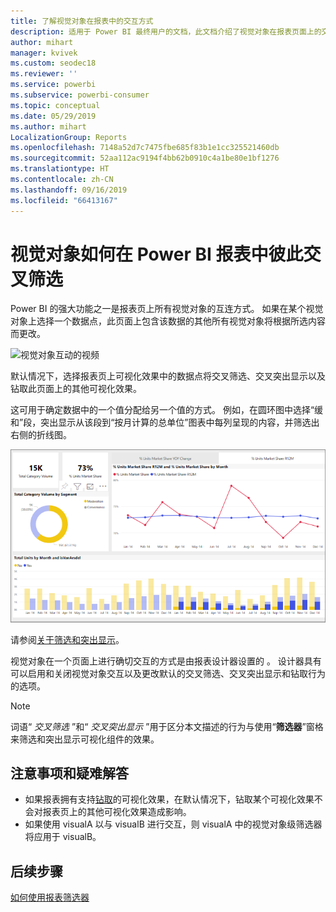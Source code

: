 ```yaml
---
title: 了解视觉对象在报表中的交互方式
description: 适用于 Power BI 最终用户的文档，此文档介绍了视觉对象在报表页面上的交互方式。
author: mihart
manager: kvivek
ms.custom: seodec18
ms.reviewer: ''
ms.service: powerbi
ms.subservice: powerbi-consumer
ms.topic: conceptual
ms.date: 05/29/2019
ms.author: mihart
LocalizationGroup: Reports
ms.openlocfilehash: 7148a52d7c7475fbe685f83b1e1cc325521460db
ms.sourcegitcommit: 52aa112ac9194f4bb62b0910c4a1be80e1bf1276
ms.translationtype: HT
ms.contentlocale: zh-CN
ms.lasthandoff: 09/16/2019
ms.locfileid: "66413167"
---
```

# <a name="how-visuals-cross-filter-each-other-in-a-power-bi-report"></a>视觉对象如何在 Power BI 报表中彼此交叉筛选
Power BI 的强大功能之一是报表页上所有视觉对象的互连方式。 如果在某个视觉对象上选择一个数据点，此页面上包含该数据的其他所有视觉对象将根据所选内容而更改。 

![视觉对象互动的视频](media/end-user-interactions/interactions.gif)

默认情况下，选择报表页上可视化效果中的数据点将交叉筛选、交叉突出显示以及钻取此页面上的其他可视化效果。 

这可用于确定数据中的一个值分配给另一个值的方式。 例如，在圆环图中选择“缓和”段，突出显示从该段到“按月计算的总单位”图表中每列呈现的内容，并筛选出右侧的折线图。

![视觉对象交互的图像](media/end-user-interactions/power-bi-interactions.png)

请参阅[关于筛选和突出显示](../power-bi-reports-filters-and-highlighting.md)。 

视觉对象在一个页面上进行确切交互的方式是由报表设计器设置的  。 设计器具有可以启用和关闭视觉对象交互以及更改默认的交叉筛选、交叉突出显示和钻取行为的选项。 
  
> [!NOTE]
> 词语“ *交叉筛选* ”和“ *交叉突出显示* ”用于区分本文描述的行为与使用“**筛选器**”窗格来筛选和突出显示可视化组件的效果。  

## <a name="considerations-and-troubleshooting"></a>注意事项和疑难解答
- 如果报表拥有支持[钻取](../power-bi-visualization-drill-down.md)的可视化效果，在默认情况下，钻取某个可视化效果不会对报表页上的其他可视化效果造成影响。     
- 如果使用 visualA 以与 visualB 进行交互，则 visualA 中的视觉对象级筛选器将应用于 visualB。

## <a name="next-steps"></a>后续步骤
[如何使用报表筛选器](../power-bi-how-to-report-filter.md)
